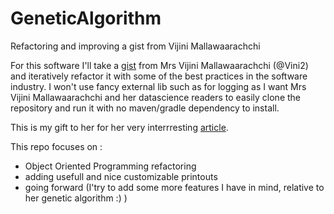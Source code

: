 # GeneticAlgorithm
Refactoring and improving a gist from Vijini Mallawaarachchi

For this software I'll take a [gist](https://gist.github.com/Vini2/bd22b36ddc69c5327097921f5118b709#file-simpledemoga-java) from Mrs Vijini Mallawaarachchi (@Vini2) and iteratively refactor it with some of the best practices in the software industry.
I won't use fancy external lib such as for logging as I want Mrs Vijini Mallawaarachchi and her datascience readers to easily clone the repository and run it with no maven/gradle dependency to install.

This is my gift to her for her very interrresting [article](https://towardsdatascience.com/introduction-to-genetic-algorithms-including-example-code-e396e98d8bf3).

This repo focuses on :
- Object Oriented Programming refactoring
- adding usefull and nice customizable printouts
- going forward (I'try to add some more features I have in mind, relative to her genetic algorithm :) )
